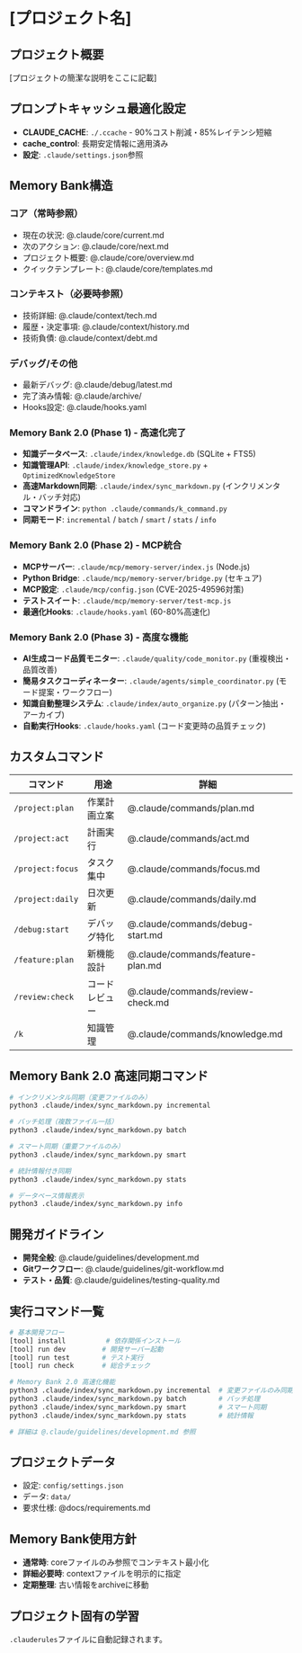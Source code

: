 # [プロジェクト名]

## プロジェクト概要
[プロジェクトの簡潔な説明をここに記載]

## プロンプトキャッシュ最適化設定
- **CLAUDE_CACHE**: `./.ccache` - 90%コスト削減・85%レイテンシ短縮
- **cache_control**: 長期安定情報に適用済み
- **設定**: `.claude/settings.json`参照

## Memory Bank構造
### コア（常時参照）
- 現在の状況: @.claude/core/current.md
- 次のアクション: @.claude/core/next.md
- プロジェクト概要: @.claude/core/overview.md
- クイックテンプレート: @.claude/core/templates.md

### コンテキスト（必要時参照）
- 技術詳細: @.claude/context/tech.md
- 履歴・決定事項: @.claude/context/history.md
- 技術負債: @.claude/context/debt.md

### デバッグ/その他
- 最新デバッグ: @.claude/debug/latest.md
- 完了済み情報: @.claude/archive/
- Hooks設定: @.claude/hooks.yaml

### Memory Bank 2.0 (Phase 1) - 高速化完了
- **知識データベース**: `.claude/index/knowledge.db` (SQLite + FTS5)
- **知識管理API**: `.claude/index/knowledge_store.py` + `OptimizedKnowledgeStore`
- **高速Markdown同期**: `.claude/index/sync_markdown.py` (インクリメンタル・バッチ対応)
- **コマンドライン**: `python .claude/commands/k_command.py`
- **同期モード**: `incremental` / `batch` / `smart` / `stats` / `info`

### Memory Bank 2.0 (Phase 2) - MCP統合
- **MCPサーバー**: `.claude/mcp/memory-server/index.js` (Node.js)
- **Python Bridge**: `.claude/mcp/memory-server/bridge.py` (セキュア)
- **MCP設定**: `.claude/mcp/config.json` (CVE-2025-49596対策)
- **テストスイート**: `.claude/mcp/memory-server/test-mcp.js`
- **最適化Hooks**: `.claude/hooks.yaml` (60-80%高速化)

### Memory Bank 2.0 (Phase 3) - 高度な機能
- **AI生成コード品質モニター**: `.claude/quality/code_monitor.py` (重複検出・品質改善)
- **簡易タスクコーディネーター**: `.claude/agents/simple_coordinator.py` (モード提案・ワークフロー)
- **知識自動整理システム**: `.claude/index/auto_organize.py` (パターン抽出・アーカイブ)
- **自動実行Hooks**: `.claude/hooks.yaml` (コード変更時の品質チェック)

## カスタムコマンド
| コマンド | 用途 | 詳細 |
|---------|------|------|
| `/project:plan` | 作業計画立案 | @.claude/commands/plan.md |
| `/project:act` | 計画実行 | @.claude/commands/act.md |
| `/project:focus` | タスク集中 | @.claude/commands/focus.md |
| `/project:daily` | 日次更新 | @.claude/commands/daily.md |
| `/debug:start` | デバッグ特化 | @.claude/commands/debug-start.md |
| `/feature:plan` | 新機能設計 | @.claude/commands/feature-plan.md |
| `/review:check` | コードレビュー | @.claude/commands/review-check.md |
| `/k` | 知識管理 | @.claude/commands/knowledge.md |

## Memory Bank 2.0 高速同期コマンド
```bash
# インクリメンタル同期（変更ファイルのみ）
python3 .claude/index/sync_markdown.py incremental

# バッチ処理（複数ファイル一括）
python3 .claude/index/sync_markdown.py batch

# スマート同期（重要ファイルのみ）
python3 .claude/index/sync_markdown.py smart

# 統計情報付き同期
python3 .claude/index/sync_markdown.py stats

# データベース情報表示
python3 .claude/index/sync_markdown.py info
```

## 開発ガイドライン
- **開発全般**: @.claude/guidelines/development.md
- **Gitワークフロー**: @.claude/guidelines/git-workflow.md
- **テスト・品質**: @.claude/guidelines/testing-quality.md

## 実行コマンド一覧
```bash
# 基本開発フロー
[tool] install          # 依存関係インストール
[tool] run dev         # 開発サーバー起動
[tool] run test        # テスト実行
[tool] run check       # 総合チェック

# Memory Bank 2.0 高速化機能
python3 .claude/index/sync_markdown.py incremental  # 変更ファイルのみ同期
python3 .claude/index/sync_markdown.py batch        # バッチ処理
python3 .claude/index/sync_markdown.py smart        # スマート同期
python3 .claude/index/sync_markdown.py stats        # 統計情報

# 詳細は @.claude/guidelines/development.md 参照
```

## プロジェクトデータ
- 設定: `config/settings.json`
- データ: `data/`
- 要求仕様: @docs/requirements.md

## Memory Bank使用方針
- **通常時**: coreファイルのみ参照でコンテキスト最小化
- **詳細必要時**: contextファイルを明示的に指定
- **定期整理**: 古い情報をarchiveに移動

## プロジェクト固有の学習
`.clauderules`ファイルに自動記録されます。
